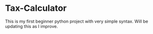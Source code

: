 # Tax-Calculator
This is my first beginner python project with very simple syntax. Will be updating this as I improve.
